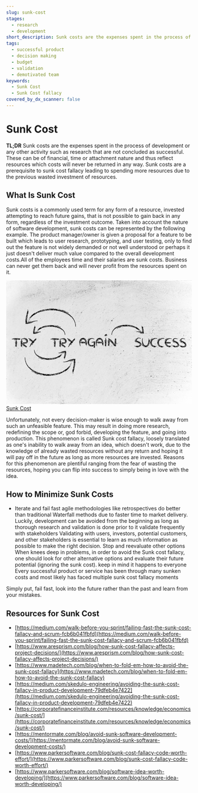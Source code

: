 ```yaml
---
slug: sunk-cost
stages:
  - research
  - development
short_description: Sunk costs are the expenses spent in the process of development or any other activity such as research that are not concluded as successful. These can be of financial, time, or one's attachment nature and are thus resources which costs won’t return in any way.
tags:
  - successful product
  - decision making
  - budget
  - validation
  - demotivated team
keywords:
  - Sunk Cost
  - Sunk Cost fallacy
covered_by_dx_scanner: false
---
```


# Sunk Cost

**TL;DR** Sunk costs are the expenses spent in the process of development or any other activity such as research that are not concluded as successful. These can be of financial, time or attachment nature and thus reflect resources which costs will never be returned in any way. Sunk costs are a prerequisite to sunk cost fallacy leading to spending more resources due to the previous wasted investment of resources.

## What Is Sunk Cost

Sunk costs is a commonly used term for any form of a resource, invested attempting to reach future gains, that is not possible to gain back in any form, regardless of the investment outcome. Taken into account the nature of software development, sunk costs can be represented by the following example.
The product manager/owner is given a proposal for a feature to be built which leads to user research, prototyping, and user testing, only to find out the feature is not widely demanded or not well understood or perhaps it just doesn't deliver much value compared to the overall development costs.All of the employees time and their salaries are sunk costs. Business can never get them back and will never profit from the resources spent on it.

![Sunk Cost](/files/sunk-cost.jpeg)
[Sunk Cost](https://medium.com/walk-before-you-sprint/failing-fast-the-sunk-cost-fallacy-and-scrum-fcb6b041fbfd)

Unfortunately, not every decision-maker is wise enough to walk away from such an unfeasible feature. This may result in doing more research, redefining the scope or, god forbid, developing the feature, and going into production. This phenomenon is called Sunk cost fallacy, loosely translated as one's inability to walk away from an idea, which doesn't work, due to the knowledge of already wasted resources without any return and hoping it will pay off in the future as long as more resources are invested. Reasons for this phenomenon are plentiful ranging from the fear of wasting the resources, hoping you can flip into success to simply being in love with the idea.

## How to Minimize Sunk Costs

* Iterate and fail fast
agile methodologies like retrospectives do better than traditional Waterfall methods due to faster time to market delivery. Luckily, development can be avoided from the beginning as long as thorough research and validation is done prior to it
validate frequently with stakeholders
Validating with users, investors, potential customers, and other stakeholders is essential to learn as much information as possible to make the right decision.
Stop and reevaluate other options
When knees deep in problems, in order to avoid the Sunk cost fallacy, one should look for other alternative options and evaluate their future potential (ignoring the sunk cost).
keep in mind it happens to everyone
Every successful product or service has been through many sunken costs and most likely has faced multiple sunk cost fallacy moments

Simply put, fail fast, look into the future rather than the past and learn from your mistakes.


## Resources for Sunk Cost
* [https://medium.com/walk-before-you-sprint/failing-fast-the-sunk-cost-fallacy-and-scrum-fcb6b041fbfd](https://medium.com/walk-before-you-sprint/failing-fast-the-sunk-cost-fallacy-and-scrum-fcb6b041fbfd)
* [https://www.aresprism.com/blog/how-sunk-cost-fallacy-affects-project-decisions/](https://www.aresprism.com/blog/how-sunk-cost-fallacy-affects-project-decisions/)
* [https://www.madetech.com/blog/when-to-fold-em-how-to-avoid-the-sunk-cost-fallacy](https://www.madetech.com/blog/when-to-fold-em-how-to-avoid-the-sunk-cost-fallacy)
* [https://medium.com/skedulo-engineering/avoiding-the-sunk-cost-fallacy-in-product-development-79dfeb4e7422](https://medium.com/skedulo-engineering/avoiding-the-sunk-cost-fallacy-in-product-development-79dfeb4e7422)
* [https://corporatefinanceinstitute.com/resources/knowledge/economics/sunk-cost/](https://corporatefinanceinstitute.com/resources/knowledge/economics/sunk-cost/)
* [https://mentormate.com/blog/avoid-sunk-software-development-costs/](https://mentormate.com/blog/avoid-sunk-software-development-costs/)
* [https://www.parkersoftware.com/blog/sunk-cost-fallacy-code-worth-effort/](https://www.parkersoftware.com/blog/sunk-cost-fallacy-code-worth-effort/)
* [https://www.parkersoftware.com/blog/software-idea-worth-developing/](https://www.parkersoftware.com/blog/software-idea-worth-developing/)
